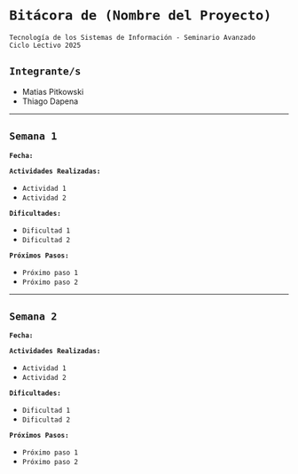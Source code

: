 # **`Bitácora de (Nombre del Proyecto)`**

`Tecnología de los Sistemas de Información - Seminario Avanzado`  
`Ciclo Lectivo 2025`

## **`Integrante/s`**

- Matias Pitkowski
- Thiago Dapena


---


## **`Semana 1`**

**`Fecha:`**

**`Actividades Realizadas:`**

- `Actividad 1`  
- `Actividad 2`

**`Dificultades:`**

- `Dificultad 1`  
- `Dificultad 2`

**`Próximos Pasos:`**

- `Próximo paso 1`  
- `Próximo paso 2`


---


## **`Semana 2`**

**`Fecha:`**

**`Actividades Realizadas:`**

- `Actividad 1`  
- `Actividad 2`

**`Dificultades:`**

- `Dificultad 1`  
- `Dificultad 2`

**`Próximos Pasos:`**

- `Próximo paso 1`  
- `Próximo paso 2`

